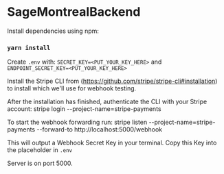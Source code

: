# SageMontrealBackend

Install dependencies using npm:
### `yarn install`

Create `.env` with:
`SECRET_KEY=<PUT_YOUR_KEY_HERE>` and 
`ENDPOINT_SECRET_KEY=<PUT_YOUR_KEY_HERE>`

Install the Stripe CLI from (https://github.com/stripe/stripe-cli#installation) to install which we'll use for webhook testing.

After the installation has finished, authenticate the CLI with your Stripe account:
    stripe login --project-name=stripe-payments

To start the webhook forwarding run:
    stripe listen --project-name=stripe-payments --forward-to http://localhost:5000/webhook

This will output a Webhook Secret Key in your terminal. Copy this Key into the placeholder in `.env`

Server is on port 5000.
